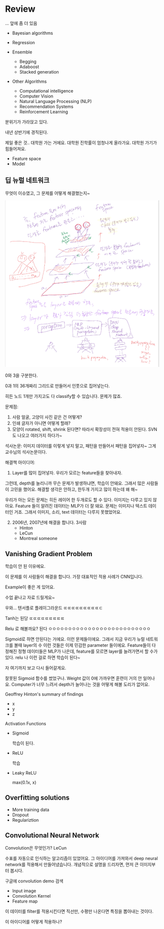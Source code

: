 # Review

... 앞에 좀 더 있음

- Bayesian algorithms
- Regression
- Ensemble
  - Begging
  - Adaboost
  - Stacked generation

- Other Algorithms
  - Computational intelligence
  - Computer Vision
  - Natural Language Processing (NLP)
  - Recommendation Systems
  - Reinforcement Learning

분위기가 가라앉고 있다.

내년 상반기에 경직된다.

제일 좋은 것.. 대학원 가는 거에요. 대학원 진학률이 엄청나게 올라가요. 대학원 가기가 힘들어져요.

- Feature space
- Model

## 딥 뉴럴 네트워크

무엇이 이슈였고, 그 문제를 어떻게 해결했는지~

![picture 1](images/49e6c0b62e7dd01a663ecb872547b102733ddecdd9ba08d5664550d3a0aa0bd7.png)  

0와 3을 구분한다.

0과 1의 36개짜리 그리드로 만들어서 인풋으로 집어넣는다.

히든 노드 1개만 가지고도 다 classify할 수 있습니다. 문제가 많죠.

문제점:

1. 사람 얼굴, 고양이 사진 같은 건 어떻게?
2. 인쇄 글자가 아니면 어떻게 할래?
3. 모양이 rotated, shift, shrink 된다면? 따라서 확장성이 전혀 적용이 안된다.
   SVN도 나오고 여러가지 하다가~

석사논문:
이미지 데이터를 이렇게 넣지 말고, 패턴을 만들어서 패턴을 집어넣자~ 그게 교수님의 석사논문이다.

해결책 아이디어:

1. Layer를 많이 집어넣자. 우리가 모르는 feature들을 찾아내자.

  그런데, depth를 늘리니까 무슨 문제가 발생하냐면, 학습이 안돼요. 그래서 많은 사람들이 고민을 했어요.
  해결할 생각은 안하고, 한두개 가지고 많이 하는데 왜 해~

  우리가 아는 모든 문제는 히든 레이어 한 두개로도 할 수 있다. 이미지는 다루고 있지 않아요.
  Feature 들이 알려진 데이터는 MLP가 더 잘 돼요. 문제는 이미지나 텍스트 데이터인 거죠.
  그래서 이미지, 소리, text 데이터는 다루지 못했었어요.

2. 2006년, 2007년에 해결을 합니다. 3사람
   - Hinton
   - LeCun
   - Montreal someone

## Vanishing Gradient Problem

학습이 안 된 이유에요.

이 문제를 이 사람들이 해결을 합니다. 가장 대표적인 적용 사례가 CNN입니다.

Example이 좋은 게 있어요.

수업 끝나고 자료 드릴게요~

우와... 텐서플로 플레이그라운드 ㄸㄸㄸㄸㄸㄸㄸㄸㄸㄷ

Tanh는 된당 ㄸㄸㄸㄸㄸㄸㄸㄸㄸ

Relu 로 해볼까요? 된다 ㅇㅇㅇㅇㅇㅇㅇㅇㅇㅇㅇㅇㅇㅇㅇㅇㅇㅇㅇㅇㅇㅇㅇㅇㅇㅇ

Sigmoid로 하면 안된다는 거에요. 이런 문제들이에요. 그래서 지금 우리가 뉴럴 네트워크를 볼때 layer의 수 이런 것들은 이제 민감한 parameter 들이에요. Feature들이 다 정해진 정형 데이터들은 MLP가 나은데, feature를 모르면 layer를 늘려가면서 할 수가 있다. relu 나 이런 걸로 하면 학습이 된다~

자 여기까지 보고 다시 들어갈게요.

잘못된 Sigmoid 함수를 썼었구나. Weight 값이 0에 가까우면 훈련이 거의 안 일어나요. Computer가 너무 느려서
depth가 늘어나는 것을 어떻게 해볼 도리가 없어요.

Geoffrey Hinton's summary of findings

- x
- y
- z

Activation Functions

- Sigmoid
  
  학습이 된다.

- ReLU

    학습

- Leaky ReLU

    max(0.1x, x)

## Overfitting solutions

- More training data
- Dropout
- Regulariztion

## Convolutional Neural Network

Convolution은 무엇인가? LeCun

수표를 자동으로 인식하는 알고리즘이 있었어요. 그 아이디어를 가져와서 deep neural network를 적용해서 만들어냈습니다.
개념적으로 설명을 드리자면, 먼저 큰 이미지부터 봅시다.

구글에 convolution demo 검색

- Input image
- Convolution Kernel
- Feature map

이 데이터를 filter를 적용시킨다면 직선만, 수평만 나온다면 특징을 뽑아내는 것이다. 

이 아이디어를 어떻게 적용하나? 

